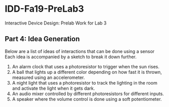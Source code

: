 # IDD-Fa19-PreLab3
Interactive Device Design: Prelab Work for Lab 3

## Part 4: Idea Generation

Below are a list of ideas of interactions that can be done using a sensor Each idea is accompanied by a sketch to break it down further.

1. An alarm clock that uses a photoresistor to trigger when the sun rises.
1. A ball that lights up a different color depending on how fast it is thrown, measured using an accelerometer.
1. A night light that uses a photoresistor to track the lighting in the room and activate the light when it gets dark. 
1. An audio mixer controlled by different photoresistors for different inputs.
1. A speaker where the volume control is done using a soft potentiometer.
